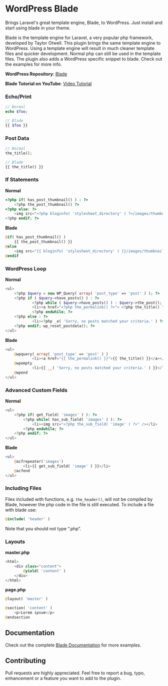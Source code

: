 WordPress Blade
===============

Brings Laravel's great template engine, Blade, to WordPress. Just install and start using blade in your theme.

Blade is the template engine for Laravel, a very popular php framework, developed by Taylor Otwell. This plugin brings the same template engine to WordPress. Using a template engine will result in much cleaner template files and quicker development. Normal php can still be used in the template files. The plugin also adds a WordPress specific snippet to blade. Check out the examples for more info.

**WordPress Repository**:
[Blade](http://wordpress.org/plugins/blade/)

**Blade Tutorial on YouTube**:
[Video Tutorial](http://www.youtube.com/watch?v=H6JJtr0Frcs)

### Echo/Print

```php
// Normal
echo $foo;

// Blade
{{ $foo }}
```

### Post Data

```php
// Normal
the_title();

// Blade
{{ the_title() }}
```

### If Statements

**Normal**
```php
<?php if( has_post_thumbnail() ) : ?>
    <?php the_post_thumbnail() ?>
<?php else: ?>
    <img src="<?php bloginfo( 'stylesheet_directory' ) ?>/images/thumbnail-default.jpg" />
<?php endif; ?>
```

**Blade**
```php
@if( has_post_thumbnail() )
    {{ the_post_thumbnail() }}
@else
    <img src="{{ bloginfo( 'stylesheet_directory' ) }}/images/thumbnail-default.jpg" />
@endif
```

### WordPress Loop
**Normal**
```php
<ul>
	<?php $query = new WP_Query( array( 'post_type' => 'post' ) ); ?>
	<?php if ( $query->have_posts() ) : ?>
	        <?php while ( $query->have_posts() ) : $query->the_post(); ?>
	        <li><a href="<?php the_permalink() ?>"> <?php the_title() ?> </a></li>
	        <?php endwhile; ?>
	<?php else : ?>
	        <li><?php _e( 'Sorry, no posts matched your criteria.' ) ?></li>
	<?php endif; wp_reset_postdata(); ?>
</ul>
```

**Blade**
```php
<ul>
	@wpquery( array( 'post_type' => 'post' ) )
	        <li><a href="{{ the_permalink() }}">{{ the_title() }}</a></li>
	@wpempty
	        <li>{{ __( 'Sorry, no posts matched your criteria.' ) }}</li>
	@wpend
</ul>
```


### Advanced Custom Fields
**Normal**
```php
<ul>
    <?php if( get_field( 'images' ) ): ?>
        <?php while( has_sub_field( 'images' ) ): ?>
            <li><img src="<?php the_sub_field( 'image' ) ?>" /></li>
        <?php endwhile; ?>
    <?php endif; ?>
</ul>
```

**Blade**
```php
<ul>
    @acfrepeater('images')
        <li>{{ get_sub_field( 'image' ) }}</li>
    @acfend
</ul>
```

### Including Files

Files included with functions, e.g. `the_header()`, will not be compiled by Blade, however the php code in the file is still executed. To include a file with blade use:

```php
@include( 'header' )
```

Note that you should not type “.php”.

### Layouts

**master.php**
```php
<html>
    <div class="content">
        @yield( 'content' )
    </div>
</html>
```

**page.php**

```php
@layout( 'master' )

@section( 'content' )
    <p>Lorem ipsum</p>
@endsection
```

## Documentation

Check out the complete [Blade Documentation](http://laravel3.veliovgroup.com/docs/views/templating#blade-template-engine) for more examples.

## Contributing

Pull requests are highly appreciated. Feel free to report a bug, typo, enhancement or a feature you want to add to the plugin.

